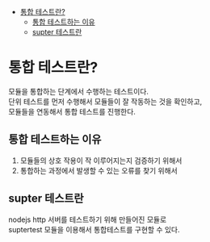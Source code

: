 <!-- TOC -->

- [통합 테스트란?](#%ED%86%B5%ED%95%A9-%ED%85%8C%EC%8A%A4%ED%8A%B8%EB%9E%80)
  - [통합 테스트하는 이유](#%ED%86%B5%ED%95%A9-%ED%85%8C%EC%8A%A4%ED%8A%B8%ED%95%98%EB%8A%94-%EC%9D%B4%EC%9C%A0)
  - [supter 테스트란](#supter-%ED%85%8C%EC%8A%A4%ED%8A%B8%EB%9E%80)

<!-- /TOC -->

# 통합 테스트란?
모듈을 통합하는 단계에서 수행하는 테스트이다.  
단위 테스트를 먼저 수행해서 모듈들이 잘 작동하는 것을 확인하고,  
모듈들을 연동해서 통합 테스트를 진행한다.

## 통합 테스트하는 이유
1. 모듈들의 상호 작용이 작 이루어지는지 검증하기 위해서
2. 통합하는 과정에서 발생할 수 있는 오류를 찾기 위해서

## supter 테스트란
nodejs http 서버를 테스트하기 위해 만들어진 모듈로  
suptertest 모듈을 이용해서 통합테스트를 구현할 수 있다. 


